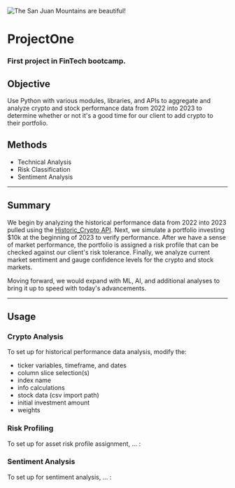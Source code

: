 ![The San Juan Mountains are beautiful!](https://images.unsplash.com/photo-1560221328-12fe60f83ab8?ixlib=rb-4.0.3&ixid=MnwxMjA3fDB8MHxwaG90by1wYWdlfHx8fGVufDB8fHx8&auto=format&fit=crop&w=2074&q=80 "San Juan Mountains")

# ProjectOne
### # 

### First project in FinTech bootcamp.

## Objective

Use Python with various modules, libraries, and APIs to aggregate and analyze crypto and stock performance data from 2022 into 2023 to determine whether or not it's a good time for our client to add crypto to their portfolio.

## Methods

- Technical Analysis
- Risk Classification
- Sentiment Analysis

---

## Summary

We begin by analyzing the historical performance data from 2022 into 2023 pulled using the [Historic_Crypto API](https://pypi.org/project/Historic-Crypto/). Next, we simulate a portfolio investing $10k at the beginning of 2023 to verify performance. After we have a sense of market performance, the portfolio is assigned a risk profile that can be checked against our client's risk tolerance. Finally, we analyze current market sentiment and gauge confidence levels for the crypto and stock markets.

Moving forward, we would expand with ML, AI, and additional analyses to bring it up to speed with today's advancements.

---

## Usage

### Crypto Analysis
To set up for historical performance data analysis, modify the:

- ticker variables, timeframe, and dates
- column slice selection(s)
- index name
- info calculations
- stock data (csv import path)
- initial investment amount
- weights


### Risk Profiling
To set up for asset risk profile assignment, ... :


### Sentiment Analysis
To set up for sentiment analysis, ... :
